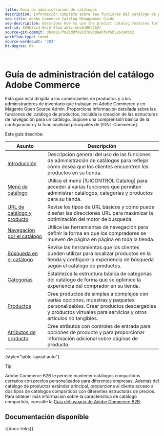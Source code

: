 ```yaml
---
title: Guía de administración de catálogos
description: Información completa sobre las funciones del catálogo de productos para administradores de Adobe Commerce y Magento Open Source y comerciantes de comercio electrónico.
seo-title: Adobe Commerce Catalog Management Guide
seo-description: Describes how to use the product catalog features for Adobe Commerce and Magento Open Source.
exl-id: 894b7cc3-8dc5-43aa-ab9c-ebc6480c7b2f
source-git-commit: dbc0057f02bddf681d769bdaebfaf6b526c8dbd2
workflow-type: tm+mt
source-wordcount: '303'
ht-degree: 0%

---
```


# Guía de administración del catálogo Adobe Commerce

Esta guía está dirigida a los comerciantes de productos y a los administradores de inventario que trabajan en Adobe Commerce y en Magento Open Source Admin. Proporciona información detallada sobre las funciones del catálogo de productos, incluida la creación de las estructuras de navegación para un catálogo. Supone una comprensión básica de la configuración y la funcionalidad principales de [!DNL Commerce].

Esta guía describe:

| Asunto | Descripción |
| ------- | ----------- |
| [Introducción](introduction.md) | Descripción general del uso de las funciones de administración de catálogos para reflejar cómo desea que los clientes encuentren los productos en su tienda. |
| [Menú de catálogo](catalog-menu.md) | Utilice el menú [!UICONTROL Catalog] para acceder a varias funciones que permiten administrar catálogos, categorías y productos para su tienda. |
| [URL de catálogo y producto](catalog-urls.md) | Revise los tipos de URL básicos y cómo puede diseñar las direcciones URL para maximizar la optimización del motor de búsqueda. |
| [Navegación por el catálogo](navigation.md) | Utilice las herramientas de navegación para definir la forma en que los compradores se mueven de página en página en toda la tienda. |
| [Búsqueda en el catálogo](search.md) | Revise las herramientas que los clientes pueden utilizar para localizar productos en la tienda y configure la experiencia de búsqueda según el catálogo de productos. |
| [Categorías](categories.md) | Establezca la estructura básica de categorías del catálogo de forma que se optimice la experiencia del comprador en su tienda. |
| [Productos](products-list.md) | Cree productos de simples a complejos con varias opciones, muestras y paquetes personalizables. Crear productos descargables y productos virtuales para servicios y otros artículos no tangibles. |
| [Atributos de producto](product-attributes.md) | Cree atributos con controles de entrada para opciones de producto y para proporcionar información adicional sobre páginas de producto. |

{style="table-layout:auto"}

>[!TIP]
>
>Adobe Commerce B2B le permite mantener catálogos compartidos cerrados con precios personalizados para diferentes empresas. Además del catálogo de productos estándar principal, proporciona al cliente acceso a dos tipos de catálogos compartidos con diferentes estructuras de precios. Para obtener más información sobre la característica de catálogo compartido, consulte la [Guía del usuario de Adobe Commerce B2B](../b2b/catalog-shared.md).

## Documentación disponible

{{docs-links}}
